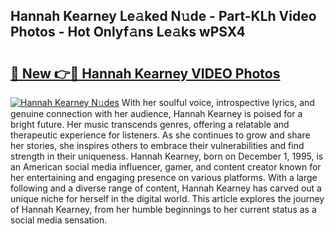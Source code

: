 ## Hannah Kearney Le𝚊ked N𝚞de - Part-KLh Video Photos - Hot Onlyf𝚊ns Le𝚊ks wPSX4

# <h2><a href="http://ac48707.deff.icu/?id=Hannah+Kearney">🔗 New 👉🔴 Hannah Kearney VIDEO Photos</a></h2>

[![Hannah Kearney N𝚞des](https://i.imgur.com/rIISA9y.gif)](http://ac48707.deff.icu/?id=Hannah+Kearney)
With her soulful voice, introspective lyrics, and genuine connection with her audience, Hannah Kearney is poised for a bright future. Her music transcends genres, offering a relatable and therapeutic experience for listeners. As she continues to grow and share her stories, she inspires others to embrace their vulnerabilities and find strength in their uniqueness. Hannah Kearney, born on December 1, 1995, is an American social media influencer, gamer, and content creator known for her entertaining and engaging presence on various platforms. With a large following and a diverse range of content, Hannah Kearney has carved out a unique niche for herself in the digital world. This article explores the journey of Hannah Kearney, from her humble beginnings to her current status as a social media sensation.
